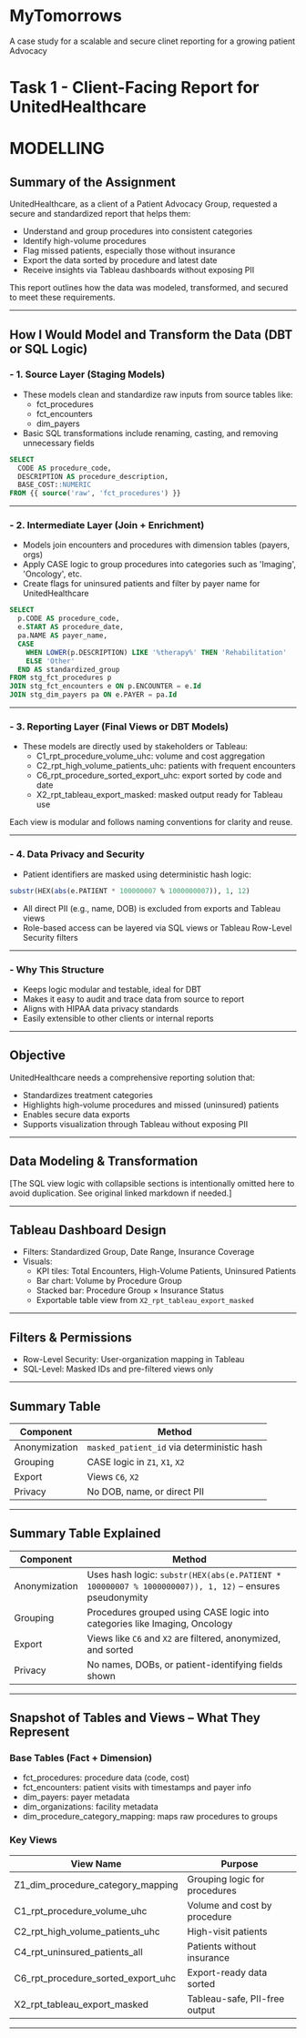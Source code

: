 # MyTomorrows
A case study for a scalable and secure clinet reporting for a growing patient Advocacy


# Task 1 - Client-Facing Report for UnitedHealthcare
# MODELLING

## Summary of the Assignment

UnitedHealthcare, as a client of a Patient Advocacy Group, requested a secure and standardized report that helps them:

- Understand and group procedures into consistent categories
- Identify high-volume procedures
- Flag missed patients, especially those without insurance
- Export the data sorted by procedure and latest date
- Receive insights via Tableau dashboards without exposing PII

This report outlines how the data was modeled, transformed, and secured to meet these requirements.

---

## How I Would Model and Transform the Data (DBT or SQL Logic)

### - 1. Source Layer (Staging Models)

- These models clean and standardize raw inputs from source tables like:
  - fct_procedures
  - fct_encounters
  - dim_payers
- Basic SQL transformations include renaming, casting, and removing unnecessary fields

```sql
SELECT
  CODE AS procedure_code,
  DESCRIPTION AS procedure_description,
  BASE_COST::NUMERIC
FROM {{ source('raw', 'fct_procedures') }}
```

---

### - 2. Intermediate Layer (Join + Enrichment)

- Models join encounters and procedures with dimension tables (payers, orgs)
- Apply CASE logic to group procedures into categories such as 'Imaging', 'Oncology', etc.
- Create flags for uninsured patients and filter by payer name for UnitedHealthcare

```sql
SELECT
  p.CODE AS procedure_code,
  e.START AS procedure_date,
  pa.NAME AS payer_name,
  CASE
    WHEN LOWER(p.DESCRIPTION) LIKE '%therapy%' THEN 'Rehabilitation'
    ELSE 'Other'
  END AS standardized_group
FROM stg_fct_procedures p
JOIN stg_fct_encounters e ON p.ENCOUNTER = e.Id
JOIN stg_dim_payers pa ON e.PAYER = pa.Id
```

---

### - 3. Reporting Layer (Final Views or DBT Models)

- These models are directly used by stakeholders or Tableau:
  - C1_rpt_procedure_volume_uhc: volume and cost aggregation
  - C2_rpt_high_volume_patients_uhc: patients with frequent encounters
  - C6_rpt_procedure_sorted_export_uhc: export sorted by code and date
  - X2_rpt_tableau_export_masked: masked output ready for Tableau use

Each view is modular and follows naming conventions for clarity and reuse.

---

### - 4. Data Privacy and Security

- Patient identifiers are masked using deterministic hash logic:
```sql
substr(HEX(abs(e.PATIENT * 100000007 % 1000000007)), 1, 12)
```
- All direct PII (e.g., name, DOB) is excluded from exports and Tableau views
- Role-based access can be layered via SQL views or Tableau Row-Level Security filters

---

### - Why This Structure

- Keeps logic modular and testable, ideal for DBT
- Makes it easy to audit and trace data from source to report
- Aligns with HIPAA data privacy standards
- Easily extensible to other clients or internal reports

---

## Objective

UnitedHealthcare needs a comprehensive reporting solution that:

- Standardizes treatment categories
- Highlights high-volume procedures and missed (uninsured) patients
- Enables secure data exports
- Supports visualization through Tableau without exposing PII

---

## Data Modeling & Transformation

[The SQL view logic with collapsible sections is intentionally omitted here to avoid duplication. See original linked markdown if needed.]

---

## Tableau Dashboard Design

- Filters: Standardized Group, Date Range, Insurance Coverage
- Visuals:
  - KPI tiles: Total Encounters, High-Volume Patients, Uninsured Patients
  - Bar chart: Volume by Procedure Group
  - Stacked bar: Procedure Group × Insurance Status
  - Exportable table view from `X2_rpt_tableau_export_masked`

---

## Filters & Permissions

- Row-Level Security: User-organization mapping in Tableau
- SQL-Level: Masked IDs and pre-filtered views only

---

## Summary Table

| Component       | Method                                     |
|----------------|--------------------------------------------|
| Anonymization  | `masked_patient_id` via deterministic hash |
| Grouping       | CASE logic in `Z1`, `X1`, `X2`             |
| Export         | Views `C6`, `X2`                           |
| Privacy        | No DOB, name, or direct PII                |

---

## Summary Table Explained

| Component       | Method                                     |
|----------------|--------------------------------------------|
| Anonymization  | Uses hash logic: `substr(HEX(abs(e.PATIENT * 100000007 % 1000000007)), 1, 12)` – ensures pseudonymity |
| Grouping       | Procedures grouped using CASE logic into categories like Imaging, Oncology |
| Export         | Views like `C6` and `X2` are filtered, anonymized, and sorted |
| Privacy        | No names, DOBs, or patient-identifying fields shown |

---

## Snapshot of Tables and Views – What They Represent

### Base Tables (Fact + Dimension)

- fct_procedures: procedure data (code, cost)
- fct_encounters: patient visits with timestamps and payer info
- dim_payers: payer metadata
- dim_organizations: facility metadata
- dim_procedure_category_mapping: maps raw procedures to groups

### Key Views

| View Name | Purpose |
|-----------|---------|
| Z1_dim_procedure_category_mapping | Grouping logic for procedures |
| C1_rpt_procedure_volume_uhc | Volume and cost by procedure |
| C2_rpt_high_volume_patients_uhc | High-visit patients |
| C4_rpt_uninsured_patients_all | Patients without insurance |
| C6_rpt_procedure_sorted_export_uhc | Export-ready data sorted |
| X2_rpt_tableau_export_masked | Tableau-safe, PII-free output |

------



